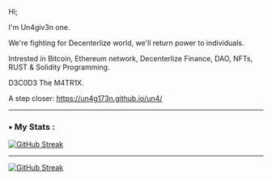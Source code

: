 Hi;

I'm Un4giv3n one. 

We're fighting for Decenterlize world, we'll return power to individuals.

Intrested in Bitcoin, Ethereum network, Decenterlize Finance, DAO, NFTs, RUST & Solidity Programming. 

D3C0D3 The M4TR1X.

A step closer: https://un4g173n.github.io/un4/

---

### ▪️ My Stats :
[![GitHub Streak](http://github-readme-streak-stats.herokuapp.com?user=Un4G173N&theme=dark&background=000000)](https://git.io/streak-stats)

---

[![GitHub Streak](http://github-readme-streak-stats.herokuapp.com?user=Un4G173N&theme=dark&background=000000)](https://git.io/streak-stats)









